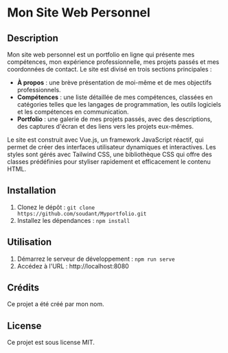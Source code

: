 # Mon Site Web Personnel

## Description

Mon site web personnel est un portfolio en ligne qui présente mes compétences, mon expérience professionnelle, mes projets passés et mes coordonnées de contact. Le site est divisé en trois sections principales : 

- **À propos** : une brève présentation de moi-même et de mes objectifs professionnels.
- **Compétences** : une liste détaillée de mes compétences, classées en catégories telles que les langages de programmation, les outils logiciels et les compétences en communication.
- **Portfolio** : une galerie de mes projets passés, avec des descriptions, des captures d'écran et des liens vers les projets eux-mêmes.

Le site est construit avec Vue.js, un framework JavaScript réactif, qui permet de créer des interfaces utilisateur dynamiques et interactives. Les styles sont gérés avec Tailwind CSS, une bibliothèque CSS qui offre des classes prédéfinies pour styliser rapidement et efficacement le contenu HTML.

## Installation

1. Clonez le dépôt : `git clone https://github.com/soudant/Myportfolio.git`
2. Installez les dépendances : `npm install`

## Utilisation

1. Démarrez le serveur de développement : `npm run serve`
2. Accédez à l'URL : http://localhost:8080


## Crédits

Ce projet a été créé par mon nom.

## License

Ce projet est sous license MIT.

